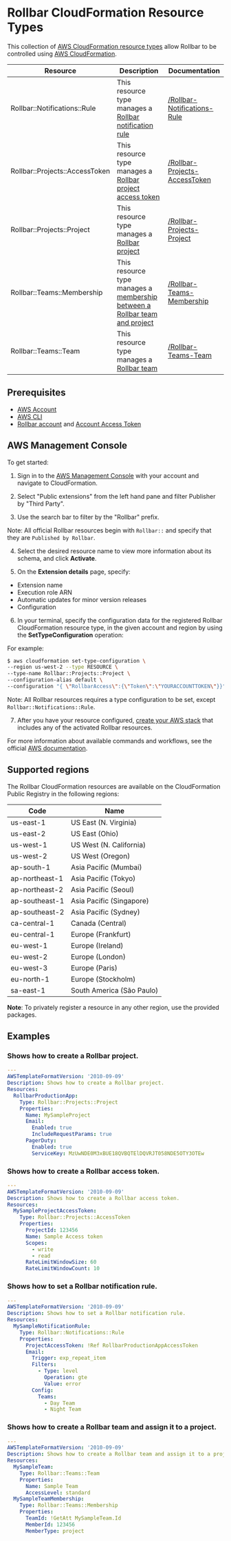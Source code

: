 # Rollbar CloudFormation Resource Types

This collection of [AWS CloudFormation resource types][1] allow Rollbar to be controlled using [AWS CloudFormation][2].

| Resource                       | Description                                                                      | Documentation                       |
|--------------------------------|----------------------------------------------------------------------------------|-------------------------------------|
| Rollbar::Notifications::Rule   | This resource type manages a [Rollbar notification rule][10]                     | [/Rollbar-Notifications-Rule][11]   |
| Rollbar::Projects::AccessToken | This resource type manages a [Rollbar project access token][12]                  | [/Rollbar-Projects-AccessToken][13] |
| Rollbar::Projects::Project     | This resource type manages a [Rollbar project][14]                               | [/Rollbar-Projects-Project][15]     |
| Rollbar::Teams::Membership     | This resource type manages a [membership between a Rollbar team and project][16] | [/Rollbar-Teams-Membership][17]     |
| Rollbar::Teams::Team           | This resource type manages a [Rollbar team][18]                                  | [/Rollbar-Teams-Team][19]           |

## Prerequisites
* [AWS Account][3]
* [AWS CLI][4]
* [Rollbar account][20] and [Account Access Token][21]

## AWS Management Console

To get started:

1. Sign in to the [AWS Management Console][5] with your account and navigate to CloudFormation.

2. Select "Public extensions" from the left hand pane and filter Publisher by "Third Party".

3. Use the search bar to filter by the "Rollbar" prefix.

Note: All official Rollbar resources begin with `Rollbar::` and specify that they are `Published by Rollbar`.

4. Select the desired resource name to view more information about its schema, and click **Activate**.

5. On the **Extension details** page, specify:
- Extension name
- Execution role ARN
- Automatic updates for minor version releases
- Configuration

6. In your terminal, specify the configuration data for the registered Rollbar CloudFormation resource type, in the given account and region by using the **SetTypeConfiguration** operation:

For example:

  ```Bash
  $ aws cloudformation set-type-configuration \
  --region us-west-2 --type RESOURCE \
  --type-name Rollbar::Projects::Project \
  --configuration-alias default \
  --configuration "{ \"RollbarAccess\":{\"Token\":\"YOURACCOUNTTOKEN\"}}"
  ```

Note: All Rollbar resources requires a type configuration to be set, except `Rollbar::Notifications::Rule`.

7. After you have your resource configured, [create your AWS stack][6] that includes any of the activated Rollbar resources.

For more information about available commands and workflows, see the official [AWS documentation][7].

## Supported regions

The Rollbar CloudFormation resources are available on the CloudFormation Public Registry in the following regions:

| Code            | Name                      |
|-----------------|---------------------------|
| us-east-1       | US East (N. Virginia)     |
| us-east-2       | US East (Ohio)            |
| us-west-1       | US West (N. California)   |
| us-west-2       | US West (Oregon)          |
| ap-south-1      | Asia Pacific (Mumbai)     |
| ap-northeast-1  | Asia Pacific (Tokyo)      |
| ap-northeast-2  | Asia Pacific (Seoul)      |
| ap-southeast-1  | Asia Pacific (Singapore)  |
| ap-southeast-2  | Asia Pacific (Sydney)     |
| ca-central-1    | Canada (Central)          |
| eu-central-1    | Europe (Frankfurt)        |
| eu-west-1       | Europe (Ireland)          |
| eu-west-2       | Europe (London)           |
| eu-west-3       | Europe (Paris)            |
| eu-north-1      | Europe (Stockholm)        |
| sa-east-1       | South America (São Paulo) |

**Note**: To privately register a resource in any other region, use the provided packages.

## Examples

### Shows how to create a Rollbar project.
```yaml
---
AWSTemplateFormatVersion: '2010-09-09'
Description: Shows how to create a Rollbar project.
Resources:
  RollbarProductionApp:
    Type: Rollbar::Projects::Project
    Properties:
      Name: MySampleProject
      Email:
        Enabled: true
        IncludeRequestParams: true
      PagerDuty:
        Enabled: true
        ServiceKey: MzUwNDE0M3xBUE18QVBQTElDQVRJT058NDE5OTY3OTEw
```

### Shows how to create a Rollbar access token.
```yaml
---
AWSTemplateFormatVersion: '2010-09-09'
Description: Shows how to create a Rollbar access token.
Resources:
  MySampleProjectAccessToken:
    Type: Rollbar::Projects::AccessToken
    Properties:
      ProjectId: 123456
      Name: Sample Access token
      Scopes:
        - write
        - read
      RateLimitWindowSize: 60
      RateLimitWindowCount: 10
```

### Shows how to set a Rollbar notification rule.
```yaml
---
AWSTemplateFormatVersion: '2010-09-09'
Description: Shows how to set a Rollbar notification rule.
Resources:
  MySampleNotificationRule:
    Type: Rollbar::Notifications::Rule
    Properties:
      ProjectAccessToken: !Ref RollbarProductionAppAccessToken
      Email:
        Trigger: exp_repeat_item
        Filters:
          - Type: level
            Operation: gte
            Value: error
        Config:
          Teams:
            - Day Team
            - Night Team
```

### Shows how to create a Rollbar team and assign it to a project.
```yaml
---
AWSTemplateFormatVersion: '2010-09-09'
Description: Shows how to create a Rollbar team and assign it to a project.
Resources:
  MySampleTeam:
    Type: Rollbar::Teams::Team
    Properties:
      Name: Sample Team
      AccessLevel: standard
  MySampleTeamMembership:
    Type: Rollbar::Teams::Membership
    Properties:
      TeamId: !GetAtt MySampleTeam.Id
      MemberId: 123456
      MemberType: project
```

[1]: https://docs.aws.amazon.com/cloudformation-cli/latest/userguide/resource-types.html
[2]: https://docs.aws.amazon.com/AWSCloudFormation/latest/UserGuide/Welcome.html
[3]: https://aws.amazon.com/account/
[4]: https://aws.amazon.com/cli/
[5]: https://aws.amazon.com/console/
[6]: https://console.aws.amazon.com/cloudformation/home
[7]: https://docs.aws.amazon.com/AWSCloudFormation/latest/UserGuide/registry.html

[10]: https://docs.rollbar.com/docs/notifications
[11]: ./Rollbar-Notifications-Rule/
[12]: https://docs.rollbar.com/docs/project-configurations#project-access-tokens
[13]: ./Rollbar-Projects-AccessToken/
[14]: https://docs.rollbar.com/docs/projects
[15]: ./Rollbar-Projects-Project/
[16]: https://docs.rollbar.com/docs/users-teams-accounts#team-access-levels
[17]: ./Rollbar-Teams-Membership/
[18]: https://docs.rollbar.com/docs/users-teams-accounts#teams
[19]: ./Rollbar-Teams-Team
[20]: https://rollbar.com/
[21]: https://docs.rollbar.com/reference/getting-started-1#account-access-tokens